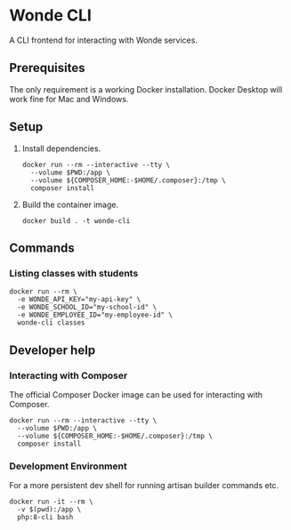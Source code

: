# Wonde CLI

A CLI frontend for interacting with Wonde services.

## Prerequisites

The only requirement is a working Docker installation. Docker Desktop will work
fine for Mac and Windows.

## Setup

1. Install dependencies.
   ```
   docker run --rm --interactive --tty \
     --volume $PWD:/app \
     --volume ${COMPOSER_HOME:-$HOME/.composer}:/tmp \
     composer install
   ```
2. Build the container image.
   ```
   docker build . -t wonde-cli
   ```

## Commands

### Listing classes with students

```
docker run --rm \
  -e WONDE_API_KEY="my-api-key" \
  -e WONDE_SCHOOL_ID="my-school-id" \
  -e WONDE_EMPLOYEE_ID="my-employee-id" \
  wonde-cli classes
```

## Developer help

### Interacting with Composer

The official Composer Docker image can be used for interacting with Composer.

```
docker run --rm --interactive --tty \
  --volume $PWD:/app \
  --volume ${COMPOSER_HOME:-$HOME/.composer}:/tmp \
  composer install
```

### Development Environment

For a more persistent dev shell for running artisan builder commands etc.

```
docker run -it --rm \
  -v $(pwd):/app \
  php:8-cli bash
```

